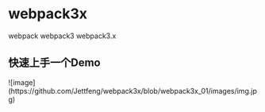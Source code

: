 # webpack3x
webpack   webpack3 webpack3.x
<h2>快速上手一个Demo</h2>
![image](https://github.com/Jettfeng/webpack3x/blob/webpack3x_01/images/img.jpg)
